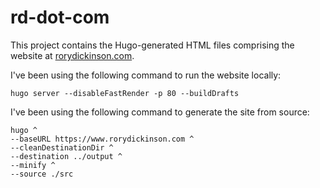# rd-dot-com

This project contains the Hugo-generated HTML files comprising the website at [rorydickinson.com](https://rorydickinson.com).

I've been using the following command to run the website locally:
```
hugo server --disableFastRender -p 80 --buildDrafts
```

I've been using the following command to generate the site from source:
```
hugo ^
--baseURL https://www.rorydickinson.com ^
--cleanDestinationDir ^
--destination ../output ^
--minify ^
--source ./src
```
